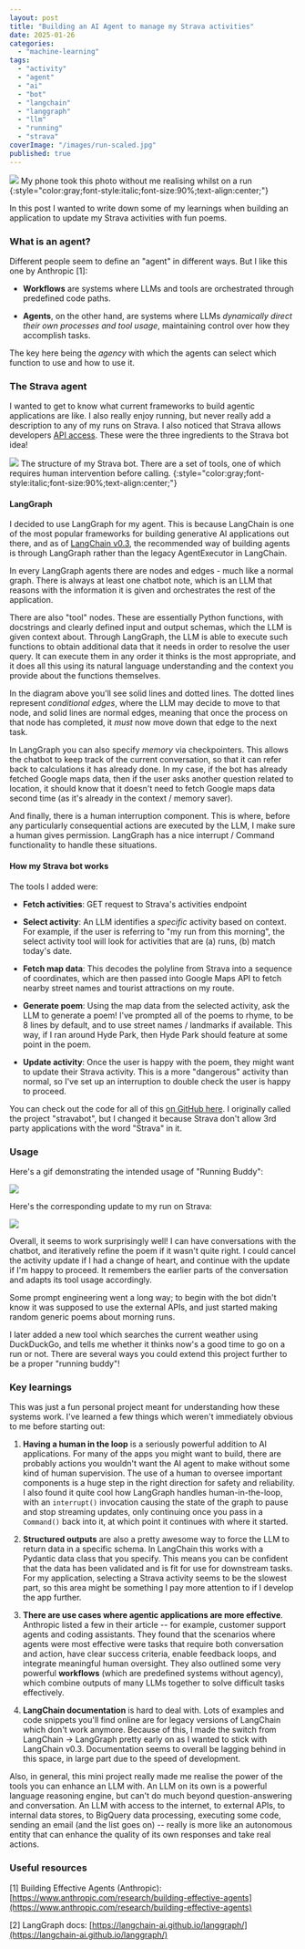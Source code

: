 ```yaml
---
layout: post
title: "Building an AI Agent to manage my Strava activities"
date: 2025-01-26
categories: 
  - "machine-learning"
tags: 
  - "activity"
  - "agent"
  - "ai"
  - "bot"
  - "langchain"
  - "langgraph"
  - "llm"
  - "running"
  - "strava"
coverImage: "/images/run-scaled.jpg"
published: true
---
```


![](/images/run-1024x599.jpg)
My phone took this photo without me realising whilst on a run
{:style="color:gray;font-style:italic;font-size:90%;text-align:center;"}

In this post I wanted to write down some of my learnings when building an application to update my Strava activities with fun poems.

### What is an agent?

Different people seem to define an "agent" in different ways. But I like this one by Anthropic \[1\]:

- **Workflows** are systems where LLMs and tools are orchestrated through predefined code paths.

- **Agents**, on the other hand, are systems where LLMs _dynamically direct their own processes and tool usage_, maintaining control over how they accomplish tasks.

The key here being the _agency_ with which the agents can select which function to use and how to use it.

### The Strava agent

I wanted to get to know what current frameworks to build agentic applications are like. I also really enjoy running, but never really add a description to any of my runs on Strava. I also noticed that Strava allows developers [API access](https://developers.strava.com/docs/reference/). These were the three ingredients to the Strava bot idea!

![](/images/graph-1024x568.png)
The structure of my Strava bot. There are a set of tools, one of which requires human intervention before calling.
{:style="color:gray;font-style:italic;font-size:90%;text-align:center;"}


#### LangGraph

I decided to use LangGraph for my agent. This is because LangChain is one of the most popular frameworks for building generative AI applications out there, and as of [LangChain v0.3](https://python.langchain.com/docs/how_to/migrate_agent/), the recommended way of building agents is through LangGraph rather than the legacy AgentExecutor in LangChain.

In every LangGraph agents there are nodes and edges - much like a normal graph. There is always at least one chatbot note, which is an LLM that reasons with the information it is given and orchestrates the rest of the application.

There are also "tool" nodes. These are essentially Python functions, with docstrings and clearly defined input and output schemas, which the LLM is given context about. Through LangGraph, the LLM is able to execute such functions to obtain additional data that it needs in order to resolve the user query. It can execute them in any order it thinks is the most appropriate, and it does all this using its natural language understanding and the context you provide about the functions themselves.

In the diagram above you'll see solid lines and dotted lines. The dotted lines represent _conditional edges_, where the LLM may decide to move to that node, and solid lines are normal edges, meaning that once the process on that node has completed, it _must_ now move down that edge to the next task.

In LangGraph you can also specify _memory_ via checkpointers. This allows the chatbot to keep track of the current conversation, so that it can refer back to calculations it has already done. In my case, if the bot has already fetched Google maps data, then if the user asks another question related to location, it should know that it doesn't need to fetch Google maps data second time (as it's already in the context / memory saver).

And finally, there is a human interruption component. This is where, before any particularly consequential actions are executed by the LLM, I make sure a human gives permission. LangGraph has a nice interrupt / Command functionality to handle these situations.

#### How my Strava bot works

The tools I added were:

- **Fetch activities**: GET request to Strava's activities endpoint

- **Select activity**: An LLM identifies a _specific_ activity based on context. For example, if the user is referring to "my run from this morning", the select activity tool will look for activities that are (a) runs, (b) match today's date.

- **Fetch map data**: This decodes the polyline from Strava into a sequence of coordinates, which are then passed into Google Maps API to fetch nearby street names and tourist attractions on my route.

- **Generate poem**: Using the map data from the selected activity, ask the LLM to generate a poem! I've prompted all of the poems to rhyme, to be 8 lines by default, and to use street names / landmarks if available. This way, if I ran around Hyde Park, then Hyde Park should feature at some point in the poem.

- **Update activity**: Once the user is happy with the poem, they might want to update their Strava activity. This is a more "dangerous" activity than normal, so I've set up an interruption to double check the user is happy to proceed.

You can check out the code for all of this [on GitHub here](https://github.com/oksmith/running-buddy). I originally called the project "stravabot", but I changed it because Strava don't allow 3rd party applications with the word "Strava" in it.

### Usage

Here's a gif demonstrating the intended usage of "Running Buddy":

![](/images/agent.gif)

Here's the corresponding update to my run on Strava:

![](/images/strava.png)

Overall, it seems to work surprisingly well! I can have conversations with the chatbot, and iteratively refine the poem if it wasn't quite right. I could cancel the activity update if I had a change of heart, and continue with the update if I'm happy to proceed. It remembers the earlier parts of the conversation and adapts its tool usage accordingly.

Some prompt engineering went a long way; to begin with the bot didn't know it was supposed to use the external APIs, and just started making random generic poems about morning runs.

I later added a new tool which searches the current weather using DuckDuckGo, and tells me whether it thinks now's a good time to go on a run or not. There are several ways you could extend this project further to be a proper "running buddy"!

### Key learnings

This was just a fun personal project meant for understanding how these systems work. I've learned a few things which weren't immediately obvious to me before starting out:

1. **Having a human in the loop** is a seriously powerful addition to AI applications. For many of the apps you might want to build, there are probably actions you wouldn't want the AI agent to make without some kind of human supervision. The use of a human to oversee important components is a huge step in the right direction for safety and reliability. I also found it quite cool how LangGraph handles human-in-the-loop, with an `interrupt()` invocation causing the state of the graph to pause and stop streaming updates, only continuing once you pass in a `Command()` back into it, at which point it continues with where it started.  
    

3. **Structured outputs** are also a pretty awesome way to force the LLM to return data in a specific schema. In LangChain this works with a Pydantic data class that you specify. This means you can be confident that the data has been validated and is fit for use for downstream tasks. For my application, selecting a Strava activity seems to be the slowest part, so this area might be something I pay more attention to if I develop the app further.  
    

5. **There are use cases where agentic applications are more effective**. Anthropic listed a few in their article -- for example, customer support agents and coding assistants. They found that the scenarios where agents were most effective were tasks that require both conversation and action, have clear success criteria, enable feedback loops, and integrate meaningful human oversight. They also outlined some very powerful **workflows** (which are predefined systems without agency), which combine outputs of many LLMs together to solve difficult tasks effectively.  
    

7. **LangChain documentation** is hard to deal with. Lots of examples and code snippets you'll find online are for legacy versions of LangChain which don't work anymore. Because of this, I made the switch from LangChain -> LangGraph pretty early on as I wanted to stick with LangChain v0.3. Documentation seems to overall be lagging behind in this space, in large part due to the speed of development.

Also, in general, this mini project really made me realise the power of the tools you can enhance an LLM with. An LLM on its own is a powerful language reasoning engine, but can't do much beyond question-answering and conversation. An LLM with access to the internet, to external APIs, to internal data stores, to BigQuery data processing, executing some code, sending an email (and the list goes on) -- really is more like an autonomous entity that can enhance the quality of its own responses and take real actions.

### Useful resources

\[1\] Building Effective Agents (Anthropic): [https://www.anthropic.com/research/building-effective-agents](https://www.anthropic.com/research/building-effective-agents)

\[2\] LangGraph docs: [https://langchain-ai.github.io/langgraph/](https://langchain-ai.github.io/langgraph/)
